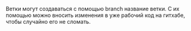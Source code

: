 Ветки могут создаваться с помощью branch название ветки. С  их помощью можно вносить изменения в уже рабочий код на гитхабе, чтобы случайно его не сломать.
